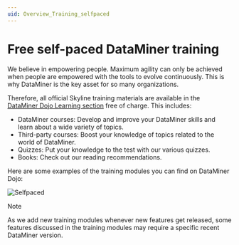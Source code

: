 ```yaml
---
uid: Overview_Training_selfpaced
---
```


# Free self-paced DataMiner training

We believe in empowering people. Maximum agility can only be achieved when people are empowered with the tools to evolve continuously. This is why DataMiner is the key asset for so many organizations.

Therefore, all official Skyline training materials are available in the [DataMiner Dojo Learning section](https://community.dataminer.services/learning/courses) free of charge. This includes:

- DataMiner courses: Develop and improve your DataMiner skills and learn about a wide variety of topics.
- Third-party courses: Boost your knowledge of topics related to the world of DataMiner.
- Quizzes: Put your knowledge to the test with our various quizzes.
- Books: Check out our reading recommendations.

Here are some examples of the training modules you can find on DataMiner Dojo:

  ![Selfpaced](~/dataminer-overview/images/TR_selfpaced.png)

> [!NOTE]
> As we add new training modules whenever new features get released, some features discussed in the training modules may require a specific recent DataMiner version.
